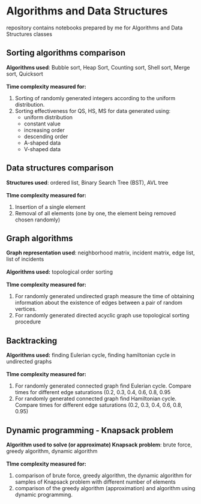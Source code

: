 # Algorithms and Data Structures 
 repository contains notebooks prepared by me for Algorithms and Data Structures classes 

## Sorting algorithms comparison
**Algorithms used**: Bubble sort, Heap Sort, Counting sort, Shell sort, Merge sort, Quicksort
<br><br>
**Time complexity measured for:**
1. Sorting of randomly generated integers according to the uniform distribution.
1. Sorting effectiveness for QS, HS, MS for data generated using:
    * uniform distribution
    * constant value 
    * increasing order
    * descending order
    * A-shaped data
    * V-shaped data
  
## Data structures comparison
**Structures used**: ordered list, Binary Search Tree (BST), AVL tree
<br><br>
**TIme complexity measured for:**
1. Insertion of a single element
2. Removal of all elements (one by one, the element being removed chosen randomly)

## Graph algorithms
**Graph representation used**: neighborhood matrix, incident matrix, edge list, list of incidents
<br><br>
**Algorithms used:** topological order sorting
<br><br>
**TIme complexity measured for:** 
1. For randomly generated undirected graph measure the time of obtaining information about the existence of edges between a pair of random vertices.
2. For randomly generated directed acyclic graph use topological sorting procedure


## Backtracking 
**Algorithms used:** finding Eulerian cycle, finding hamiltonian cycle in undirected graphs
<br><br>
**TIme complexity measured for:** 
1. For randomly generated connected graph find Eulerian cycle. Compare times for different edge saturations (0.2, 0.3, 0.4, 0.6, 0.8, 0.95
2. For randomly generated connected graph find Hamiltonian cycle. Compare times for different edge saturations (0.2, 0.3, 0.4, 0.6, 0.8, 0.95)


## Dynamic programming - Knapsack problem
**Algorithm used to solve (or approximate) Knapsack problem**: brute force, greedy algorithm, dynamic algorithm
<br><br>
**TIme complexity measured for:** 
1. comparison of brute force, greedy algorithm, the dynamic algorithm for samples of Knapsack problem with different number of elements
2. comparison of the greedy algorithm (approximation) and algorithm using dynamic programming. 

